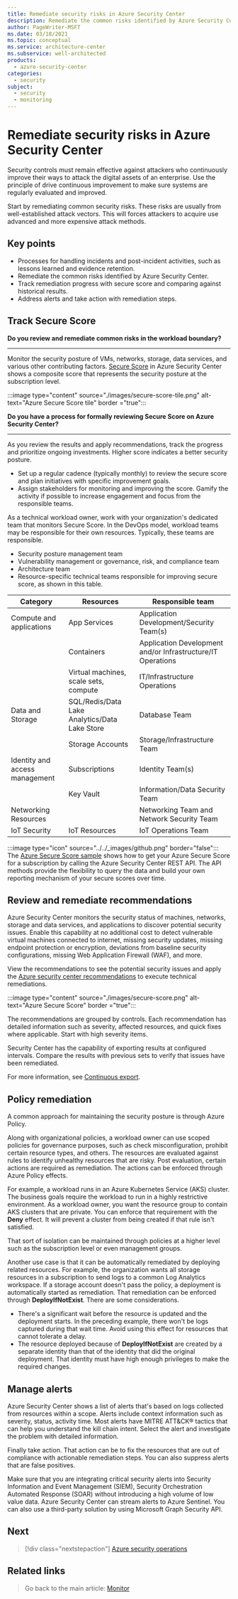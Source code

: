 ```yaml
---
title: Remediate security risks in Azure Security Center
description: Remediate the common risks identified by Azure Security Center.
author: PageWriter-MSFT
ms.date: 03/18/2021
ms.topic: conceptual
ms.service: architecture-center
ms.subservice: well-architected
products:
  - azure-security-center
categories:
  - security
subject:
  - security
  - monitoring
---
```


# Remediate security risks in Azure Security Center

Security controls must remain effective against attackers who continuously improve their ways to attack the digital assets of an enterprise. Use the principle of drive continuous improvement to make sure systems are regularly evaluated and improved.

Start by remediating common security risks. These risks are usually from well-established attack vectors. This will forces attackers to acquire use advanced and more expensive attack methods.

## Key points

- Processes for handling incidents and post-incident activities, such as lessons learned and evidence retention.
- Remediate the common risks identified by Azure Security Center.
- Track remediation progress with secure score and comparing against historical results.
- Address alerts and take action with remediation steps.

## Track Secure Score

**Do you review and remediate common risks in the workload boundary?**
***

Monitor the security posture of VMs, networks, storage, data services, and various other contributing factors. [Secure Score](/azure/security-center/secure-score-security-controls) in Azure Security Center shows a composite score that represents the security posture at the subscription level.

:::image type="content" source="./images/secure-score-tile.png" alt-text="Azure Secure Score tile" border ="true":::

**Do you have a process for formally reviewing Secure Score on Azure Security Center?**
***

As you review the results and apply recommendations, track the progress and prioritize ongoing investments. Higher score indicates a better security posture.

- Set up a regular cadence (typically monthly) to review the secure score and plan initiatives with specific improvement goals.
- Assign stakeholders for monitoring and improving the score. Gamify the activity if possible to increase engagement and focus from the responsible teams.

As a technical workload owner, work with your organization's dedicated team that monitors Secure Score. In the DevOps model, workload teams may be responsible for their own resources. Typically, these teams are responsible.
- Security posture management team
- Vulnerability management or governance, risk, and compliance team
- Architecture team
- Resource-specific technical teams responsible for improving secure score, as shown in this table.

|Category|Resources|Responsible team|
|---|---|---|
|Compute and applications|App Services|Application Development/Security Team(s) |
||Containers|Application Development and/or Infrastructure/IT Operations|
||Virtual machines, scale sets, compute|IT/Infrastructure Operations|
|Data and Storage|SQL/Redis/Data Lake Analytics/Data Lake Store|Database Team|
||Storage Accounts|Storage/Infrastructure Team|
|Identity and access management|Subscriptions|Identity Team(s)|
||Key Vault|Information/Data Security Team|
|Networking Resources||Networking Team and Network Security Team|
|IoT Security|IoT Resources | IoT Operations Team|

:::image type="icon" source="../../_images/github.png" border="false"::: The [Azure Secure Score sample](https://github.com/mspnp/samples/tree/master/Security/AzureSecureScoreSample) shows how to get your Azure Secure Score for a subscription by calling the Azure Security Center REST API. The API methods provide the flexibility to query the data and build your own reporting mechanism of your secure scores over time.

## Review and remediate recommendations

Azure Security Center monitors the security status of machines, networks, storage and data services, and applications to discover potential security issues. Enable this capability at no additional cost to detect vulnerable virtual machines connected to internet, missing security updates, missing endpoint protection or encryption, deviations from baseline security configurations, missing Web Application Firewall (WAF), and more.

View the recommendations to see the potential security issues and apply the [Azure security center recommendations](/azure/security-center/security-center-recommendations) to execute technical remediations.

:::image type="content" source="./images/secure-score.png" alt-text="Azure Secure Score" border ="true":::

The recommendations are grouped by controls. Each recommendation has detailed information such as severity, affected resources, and quick fixes where applicable. Start with high severity items.

Security Center has the capability of exporting results at configured intervals. Compare the results with previous sets to verify that issues have been remediated.

For more information, see [Continuous export](/azure/security-center/continuous-export).

## Policy remediation

A common approach for maintaining the security posture is through Azure Policy.

Along with organizational policies, a workload owner can use scoped policies for governance purposes, such as check misconfiguration, prohibit certain resource types, and others. The resources are evaluated against rules to identify unhealthy resources that are risky. Post evaluation, certain actions are required as remediation. The actions can be enforced through Azure Policy effects.

For example, a workload runs in an Azure Kubernetes Service (AKS) cluster. The business goals require the workload to run in a highly restrictive environment. As a workload owner, you want the resource group to contain AKS clusters that are private. You can enforce that requirement with the **Deny** effect. It will prevent a cluster from being created if that rule isn't satisfied.

That sort of isolation can be maintained through policies at a higher level such as the subscription level or even management groups.

Another use case is that it can be automatically remediated by deploying related resources. For example, the organization wants all storage resources in a subscription to send logs to a common Log Analytics workspace. If a storage account doesn't pass the policy, a deployment is automatically started as remediation. That remediation can be enforced through **DeployIfNotExist**. There are some considerations.
- There's a significant wait before the resource is updated and the deployment starts. In the preceding example, there won't be logs captured during that wait time. Avoid using this effect for resources that cannot tolerate a delay.
- The resource deployed because of **DeployIfNotExist** are created by a separate identity than that of the identity that did the original deployment. That identity must have high enough privileges to make the required changes.

## Manage alerts

Azure Security Center shows a list of alerts that's based on logs collected from resources within a scope. Alerts include context information such as severity, status, activity time. Most alerts have MITRE ATT&CK® tactics that can help you understand the kill chain intent. Select the alert and investigate the problem with detailed information.

Finally take action. That action can be to fix the resources that are out of compliance with actionable remediation steps. You can also suppress alerts that are false positives.

Make sure that you are integrating critical security alerts into Security Information and Event Management (SIEM), Security Orchestration Automated Response (SOAR) without introducing a high volume of low value data. Azure Security Center can stream alerts to Azure Sentinel. You can also use a third-party solution by using Microsoft Graph Security API.

## Next
> [!div class="nextstepaction"]
> [Azure security operations](monitor-security-operations.md)

## Related links

> Go back to the main article: [Monitor](monitor.md)
